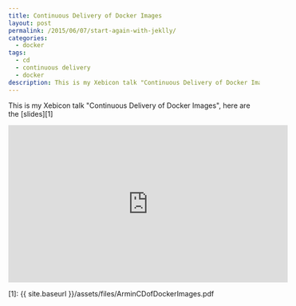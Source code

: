 ```yaml
---
title: Continuous Delivery of Docker Images
layout: post
permalink: /2015/06/07/start-again-with-jeklly/
categories:
  - docker
tags:
  - cd
  - continuous delivery
  - docker
description: This is my Xebicon talk "Continuous Delivery of Docker Images"
---
```


This is my Xebicon talk "Continuous Delivery of Docker Images", here are the [slides][1]

<iframe width="560" height="315" src="https://www.youtube.com/embed/crW9TwuUzc0" frameborder="0" allowfullscreen></iframe>

[1]: {{ site.baseurl }}/assets/files/ArminCDofDockerImages.pdf